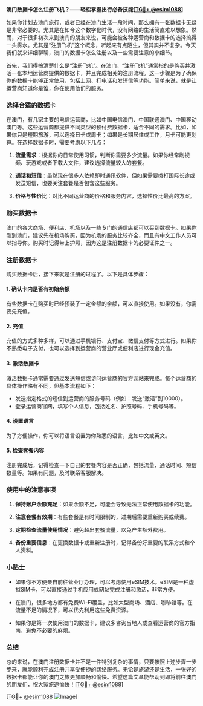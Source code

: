 **澳门数据卡怎么注册飞机？——轻松掌握出行必备技能[[TG💪+ @esim1088](https://t.me/s/esim1088)]**

如果你计划去澳门旅行，或者已经在澳门生活一段时间，那么拥有一张数据卡无疑是非常必要的。尤其是在如今这个数字化时代，没有网络的生活简直难以想象。然而，对于很多初次来到澳门的朋友来说，可能会被各种运营商和数据卡的选择搞得一头雾水。尤其是“注册飞机”这个概念，听起来有点陌生，但其实并不复杂。今天我们就来详细聊聊，澳门的数据卡怎么注册以及一些需要注意的小细节。

首先，我们得搞清楚什么是“注册飞机”。在澳门，“注册飞机”通常指的是购买并激活一张本地运营商提供的数据卡，并且完成相关的注册流程。这一步骤是为了确保你的数据卡能够正常使用，包括上网、打电话和发短信等功能。简单来说，就是让运营商知道你是谁，你在使用他们的服务。

### **选择合适的数据卡**

在澳门，有几家主要的电信运营商，比如中国电信澳门、中国联通澳门、中国移动澳门等。这些运营商都提供不同类型的预付费数据卡，适合不同的需求。比如，如果你只是短期旅游，可以选择日卡或周卡；如果是长期居住或工作，月卡可能更划算。在选择数据卡时，需要考虑以下几点：

1. **流量需求**：根据你的日常使用习惯，判断你需要多少流量。如果你经常刷视频、玩游戏或者下载大文件，建议选择流量较大的套餐。
   
2. **通话和短信**：虽然现在很多人依赖即时通讯软件，但如果需要拨打国际长途或发送短信，也要关注套餐是否包含这些服务。

3. **价格与性价比**：对比不同运营商的价格和服务内容，选择性价比最高的方案。

### **购买数据卡**

澳门的各大商场、便利店、机场以及一些专门的通信店都可以买到数据卡。如果你刚到澳门，建议先在机场购买，因为机场的服务比较齐全，而且有中文工作人员可以指导你。购买时记得带上护照，因为这是注册数据卡的必要证件之一。

### **注册数据卡**

购买数据卡后，接下来就是注册的过程了。以下是具体步骤：

#### **1. 确认卡内是否有初始余额**
有些数据卡在购买时已经预装了一定金额的余额，可以直接使用。如果没有，你需要先充值。

#### **2. 充值**
充值的方式多种多样，可以通过手机银行、支付宝、微信支付等方式进行。如果你不熟悉电子支付，也可以选择到运营商的营业厅或便利店进行现金充值。

#### **3. 激活数据卡**
激活数据卡通常需要通过发送短信或访问运营商的官方网站来完成。每个运营商的具体操作略有不同，但基本流程如下：
- 发送指定格式的短信到运营商的服务号码（例如：发送“激活”到10000）。
- 登录运营商官网，填写个人信息，包括姓名、护照号码、手机号码等。

#### **4. 设置语言**
为了方便操作，你可以将语言设置为你熟悉的语言，比如中文或英文。

#### **5. 检查套餐内容**
注册完成后，记得检查一下自己的套餐内容是否正确，包括流量、通话时间、短信数量等。如果有问题，及时联系客服解决。

### **使用中的注意事项**

1. **保持账户余额充足**：如果余额不足，可能会导致无法正常使用数据卡的功能。
   
2. **注意套餐有效期**：有些套餐是有时间限制的，过期后需要重新购买或续费。

3. **定期检查流量使用情况**：避免超出套餐流量，以免产生额外费用。

4. **备份重要信息**：在更换数据卡或重新注册时，记得备份好重要的联系方式和个人资料。

### **小贴士**

- 如果你不方便亲自前往营业厅办理，可以考虑使用eSIM技术。eSIM是一种虚拟SIM卡，可以直接通过手机应用或网站完成注册和激活，非常方便。
  
- 在澳门，很多地方都有免费Wi-Fi覆盖，比如大型商场、酒店、咖啡馆等。在流量不足的情况下，可以优先利用这些免费资源。

- 如果你是第一次使用澳门的数据卡，建议多咨询当地人或查看运营商的官方指南，避免不必要的麻烦。

### **总结**

总的来说，在澳门注册数据卡并不是一件特别复杂的事情，只要按照上述步骤一步步来，就能顺利完成注册并享受便捷的网络服务。无论是旅游还是生活，一张好的数据卡都能让你的澳门之旅更加顺畅和愉快。希望这篇文章能帮助到即将前往澳门的朋友们，祝大家旅途愉快！[[TG💪+ @esim1088](https://t.me/s/esim1088)]

[[TG💪+ @esim1088](https://t.me/s/esim1088) ![Image](https://i.postimg.cc/4NQfJmqS/Snipaste-2025-05-13-00-14-12.png)]